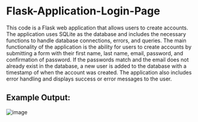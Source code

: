 # Flask-Application-Login-Page
This code is a Flask web application that allows users to create accounts. The application uses SQLite as the database and includes the necessary functions to handle database connections, errors, and queries. The main functionality of the application is the ability for users to create accounts by submitting a form with their first name, last name, email, password, and confirmation of password. If the passwords match and the email does not already exist in the database, a new user is added to the database with a timestamp of when the account was created. The application also includes error handling and displays success or error messages to the user.

## Example Output:
![image](https://user-images.githubusercontent.com/87671757/223499543-a52182f7-0462-45a9-94a8-9ad968a10f83.png)
